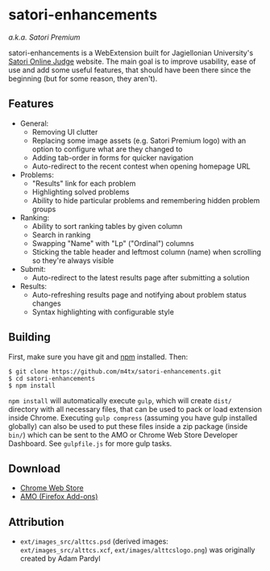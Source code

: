 satori-enhancements
===================
_a.k.a. Satori Premium_

satori-enhancements is a WebExtension built for Jagiellonian University's
[Satori Online Judge](https://satori.tcs.uj.edu.pl) website. The main goal is
to improve usability, ease of use and add some useful features, that should
have been there since the beginning (but for some reason, they aren't).

## Features
* General:
  * Removing UI clutter
  * Replacing some image assets (e.g. Satori Premium logo) with an option to configure what are they changed to
  * Adding tab-order in forms for quicker navigation
  * Auto-redirect to the recent contest when opening homepage URL
* Problems:
  * "Results" link for each problem
  * Highlighting solved problems
  * Ability to hide particular problems and remembering hidden problem groups
* Ranking:
  * Ability to sort ranking tables by given column
  * Search in ranking
  * Swapping "Name" with "Lp" ("Ordinal") columns
  * Sticking the table header and leftmost column (name) when scrolling so they're always visible
* Submit:
  * Auto-redirect to the latest results page after submitting a solution
* Results:
  * Auto-refreshing results page and notifying about problem status changes
  * Syntax highlighting with configurable style

## Building
First, make sure you have git and [npm](https://nodejs.org/) installed. Then:
```
$ git clone https://github.com/m4tx/satori-enhancements.git
$ cd satori-enhancements
$ npm install
```
`npm install` will automatically execute `gulp`, which will create `dist/`
directory with all necessary files, that can be used to pack or load extension
inside Chrome. Executing `gulp compress` (assuming you have gulp installed
globally) can also be used to put these files inside a zip package (inside
`bin/`) which can be sent to the AMO or Chrome Web Store Developer Dashboard.
See `gulpfile.js` for more gulp tasks.

## Download
* [Chrome Web Store](https://chrome.google.com/webstore/detail/satori-enhancements/oghiinfmhnkmfecckbpcoieaieobblog)
* [AMO (Firefox Add-ons)](https://addons.mozilla.org/firefox/addon/satori-enhancements/)

## Attribution
* `ext/images_src/alttcs.psd` (derived images: `ext/images_src/alttcs.xcf`, `ext/images/alttcslogo.png`) was originally created by Adam Pardyl
